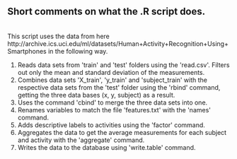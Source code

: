 ## Short comments on what the .R script does.
<br />
This script uses the data from here http://archive.ics.uci.edu/ml/datasets/Human+Activity+Recognition+Using+Smartphones in the following way. 
<br />

1) Reads data sets from 'train' and 'test' folders using the 'read.csv'. Filters out only the mean and standard deviation of the measurements.<br />
2) Combines data sets 'X_train', 'y_train' and 'subject_train' with the respective data sets from the 'test' folder using the 'rbind' command, getting the three data bases (x, y, subject) as a result.<br />
3) Uses the command 'cbind' to merge the three data sets into one.<br />
4) Renames variables to match the file 'features.txt' with the 'names' command.<br />
5) Adds descriptive labels to activities using the 'factor' command.<br />
6) Aggregates the data to get the average measurements for each subject and activity with the 'aggregate' command.<br />
7) Writes the data to the database using 'write.table' command.<br />
